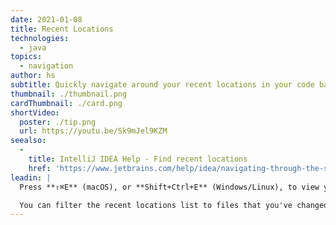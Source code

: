 ```yaml
---
date: 2021-01-08
title: Recent Locations
technologies:
  - java
topics:
  - navigation
author: hs
subtitle: Quickly navigate around your recent locations in your code base
thumbnail: ./thumbnail.png
cardThumbnail: ./card.png
shortVideo:
  poster: ./tip.png
  url: https://youtu.be/Sk9mJel9KZM
seealso:
  - 
    title: IntelliJ IDEA Help - Find recent locations
    href: 'https://www.jetbrains.com/help/idea/navigating-through-the-source-code.html#recent_locations'
leadin: |
  Press **⇧⌘E** (macOS), or **Shift+Ctrl+E** (Windows/Linux), to view your recent locations.

  You can filter the recent locations list to files that you've changed by using the same shortcut again.
---
```


